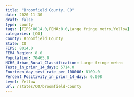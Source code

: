 ```yaml
---
title: "Broomfield County, CO"
date: 2020-11-30
draft: false
type: county
tags: [FIPS:8014.0,FEMA:8.0,Large fringe metro,Yellow]
categories: [CO]
County: Broomfield County
State: CO
FIPS: 8014.0
FEMA_Region: 8.0
Population: 70465.0
NCHS_Urban_Rural_Classification: Large fringe metro
Tests_in_prior_14_days: 5714.0
Fourteen_day_test_rate_per_100000: 8109.0
Percent_Positivity_in_prior_14_days: 0.098
Level: Yellow
url: /states/CO/broomfield-county
---
```



